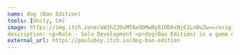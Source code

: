 ```yaml
---
name: dog (Bao Edition)
tools: [Unity, C#]
image: https://img.itch.zone/aW1hZ2UvMTAxODMwNy81ODAxNjE1LnBuZw==/original/RWOYJQ.png
description: <p>Role - Solo Development <p>dog(Bao Edition) is a game dedicated to my small pomeranian, and his unique experiences during our time in a Southern California apartment.
external_url: https://pauloboy.itch.io/dog-bao-edition
---
```


